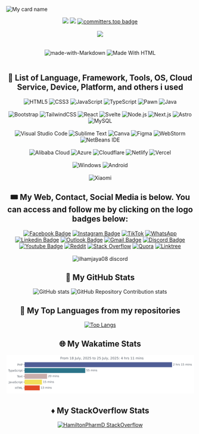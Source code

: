 ![My card name](https://cardivo-beta.vercel.app/api?name=Muhammad%20Ilham%20Jaya&description=Hi%20There,%20i%27m%20Beginner%20Developer%20and%20i%27m%2016%20y.o.%20%20I%27m%20from%20Indonesia%20and%20now%20me%20%20studying%20at%20Software%20Engineering%20Major%20of%20Vocational%20High%20School%20%F0%9F%98%8A&image=https://avatars.githubusercontent.com/u/141555404&pattern=ticTacToe&colorPattern=%23eaeaea&opacity=0.5&site=https:/ilhamjaya08.me&instagram=ilham.j_08&github=ilhamjaya08)



<div align="center">
<img src="https://komarev.com/ghpvc/?username=ilhamjaya08&label=PROFILE+VIEWS"/>
<a href="https://github.com/ilhamjaya08"><img src="https://img.shields.io/github/followers/ilhamjaya08?label=followers&style=social"/></a>
<a href="https://user-badge.committers.top/indonesia/ilhamjaya08"><img src="https://user-badge.committers.top/indonesia/ilhamjaya08.svg" alt="committers.top badge"></a>
<br><br>
<img src="https://github-profile-trophy.vercel.app/?username=ilhamjaya08&row=1&theme=darkhub"/>
<br><br>

![made-with-Markdown](https://img.shields.io/badge/Made%20with-Markdown-green?style=for-the-badge&logo=MD)
![Made With HTML](https://img.shields.io/badge/Made%20with-Html-orange?style=for-the-badge&logo=HTML)
<br><br>

## 🔰 List of Language, Framework, Tools, OS, Cloud Service, Device, Platform,  and others i used
![HTML5](https://img.shields.io/badge/HTML5-E34F26?style=for-the-badge&logo=html5&logoColor=white)
![CSS3](https://img.shields.io/badge/CSS3-1572B6?style=for-the-badge&logo=css3&logoColor=white)
![JavaScript](https://img.shields.io/badge/JavaScript-F7DF1E?style=for-the-badge&logo=javascript&logoColor=black)
![TypeScript](https://img.shields.io/badge/typescript-%23007ACC.svg?style=for-the-badge&logo=typescript&logoColor=white)
![Pawn](https://img.shields.io/badge/Pawn-F96854?style=for-the-badge&logo=patreon&logoColor=white)
![Java](https://img.shields.io/badge/java-%23ED8B00.svg?style=for-the-badge&logo=openjdk&logoColor=white)
<br><br>
![Bootstrap](https://img.shields.io/badge/bootstrap-%238511FA.svg?style=for-the-badge&logo=bootstrap&logoColor=white)
![TailwindCSS](https://img.shields.io/badge/tailwindcss-%2338B2AC.svg?style=for-the-badge&logo=tailwind-css&logoColor=white)
![React](https://img.shields.io/badge/React-61DAFB?style=for-the-badge&logo=React&logoColor=black)
![Svelte](https://img.shields.io/badge/svelte-%23f1413d.svg?style=for-the-badge&logo=svelte&logoColor=white)
![Node.js](https://img.shields.io/badge/Node.js-339933?style=for-the-badge&logo=Node.js&logoColor=white)
![Next.js](https://img.shields.io/badge/Next.js-000000?style=for-the-badge&logo=Next.js&logoColor=white)
![Astro](https://img.shields.io/badge/astro-%232C2052.svg?style=for-the-badge&logo=astro&logoColor=white)
![MySQL](https://img.shields.io/badge/mysql-%2300f.svg?style=for-the-badge&logo=mysql&logoColor=white)
<br><br>
![Visual Studio Code](https://img.shields.io/badge/Visual%20Studio%20Code-0078d7.svg?style=for-the-badge&logo=visual-studio-code&logoColor=white)
![Sublime Text](https://img.shields.io/badge/sublime_text-%23575757.svg?style=for-the-badge&logo=sublime-text&logoColor=important)
![Canva](https://img.shields.io/badge/Canva-%2300C4CC.svg?style=for-the-badge&logo=Canva&logoColor=white)
![Figma](https://img.shields.io/badge/figma-%23F24E1E.svg?style=for-the-badge&logo=figma&logoColor=white)
![WebStorm](https://img.shields.io/badge/webstorm-143?style=for-the-badge&logo=webstorm&logoColor=white&color=black)
![NetBeans IDE](https://img.shields.io/badge/Netbeans-1B6AC6.svg?style=for-the-badge&logo=apache-netbeans-ide&logoColor=white)
<br><br>
![Alibaba Cloud](https://img.shields.io/badge/AlibabaCloud-%23FF6701.svg?style=for-the-badge&logo=alibabacloud&logoColor=white)
![Azure](https://img.shields.io/badge/azure-%230072C6.svg?style=for-the-badge&logo=microsoftazure&logoColor=white)
![Cloudflare](https://img.shields.io/badge/Cloudflare-F38020?style=for-the-badge&logo=Cloudflare&logoColor=white)
![Netlify](https://img.shields.io/badge/netlify-%23000000.svg?style=for-the-badge&logo=netlify&logoColor=#00C7B7)
![Vercel](https://img.shields.io/badge/vercel-%23000000.svg?style=for-the-badge&logo=vercel&logoColor=white)
<br><br>
![Windows](https://img.shields.io/badge/Windows-0078D6?style=for-the-badge&logo=windows&logoColor=white)
![Android](https://img.shields.io/badge/Android-3DDC84.svg?style=for-the-badge&logo=android-studio&logoColor=white)
<br><br>
![Xiaomi](https://img.shields.io/badge/Xiaomi-%23FF6900.svg?style=for-the-badge&logo=xiaomi&logoColor=white)

## 🎟️ My Web, Contact, Social Media is below. You can access and follow me by clicking on the logo badges below:
[![Facebook Badge](https://img.shields.io/badge/Facebook-1877F2?style=for-the-badge&logo=facebook&logoColor=white)](https://www.facebook.com//)
[![Instagram Badge](https://img.shields.io/badge/Instagram-E4405F?style=for-the-badge&logo=instagram&logoColor=white)](https://www.instagram.com/ilham.j_08/)
[![TikTok](https://img.shields.io/badge/TikTok-%23000000.svg?style=for-the-badge&logo=TikTok&logoColor=white)](https://tiktok.com/@ilhamjaya08)
[![WhatsApp](https://img.shields.io/badge/WhatsApp-25D366?style=for-the-badge&logo=whatsapp&logoColor=white)](https://wa.me/6289603982787/)
[![Linkedin Badge](https://img.shields.io/badge/LinkedIn-0077B5?style=for-the-badge&logo=linkedin&logoColor=white)](http://www.linkedin.com/in/muhammad-ilham-jaya-43899628b/)
[![Outlook Badge](https://img.shields.io/badge/Microsoft_Outlook-0078D4?style=for-the-badge&logo=microsoft-outlook&logoColor=white)](mailto:ilhamjaya1808@outlook.co.idm)
[![Gmail Badge](https://img.shields.io/badge/Gmail-D14836?style=for-the-badge&logo=gmail&logoColor=white)](mailto:m.ilhamjaya1808@gmail.com)
[![Discord Badge](https://img.shields.io/badge/Discord-7289DA?style=for-the-badge&logo=discord&logoColor=white)](https://discord.gg/vXDhTktSSh)
[![Youtube Badge](https://img.shields.io/badge/YouTube-FF0000?style=for-the-badge&logo=youtube&logoColor=white)](https://www.youtube.com/@ilhamjaya08/)
[![Reddit](https://img.shields.io/badge/Reddit-%23FF4500.svg?style=for-the-badge&logo=Reddit&logoColor=white)](https://www.reddit.com/user/Hamm_XD08/)
[![Stack Overflow](https://img.shields.io/badge/-Stackoverflow-FE7A16?style=for-the-badge&logo=stack-overflow&logoColor=white)]()
[![Quora](https://img.shields.io/badge/Quora-%23B92B27.svg?style=for-the-badge&logo=Quora&logoColor=white)]()
[![Linktree](https://img.shields.io/badge/linktree%20for%20my%20others%20media-1de9b6?style=for-the-badge&logo=linktree&logoColor=white)](https://linktr.ee/ilhamjaya08/)
<br><br>
<img src="https://discord.c99.nl/widget/theme-1/757257945531678760.png" alt="ilhamjaya08 discord" />
## 📶 My GitHub Stats
![GitHub stats](https://github-readme-stats.vercel.app/api?username=ilhamjaya08&show_icons=true&theme=cobalt)
![GitHub Repository Contribution stats](https://github-contributor-stats.vercel.app/api?username=ilhamjaya08)
## 💽 My Top Languages from my repositories
[![Top Langs](https://github-readme-stats.vercel.app/api/top-langs/?username=ilhamjaya08)](https://github.com/anuraghazra/github-readme-stats)
## 🌐 My Wakatime Stats
<img
  src="https://github.com/ilhamjaya08/ilhamjaya08/blob/main/images/stat.svg"
  alt="Wakatime Stats"
/>
## ♦️ My StackOverflow Stats
[![HamiltonPharmD StackOverflow](https://stackoverflow-badge.onrender.com/api/StackOverflowBadge/22596115)](https://stackoverflow.com/users/22596115/ilhamjaya08)
